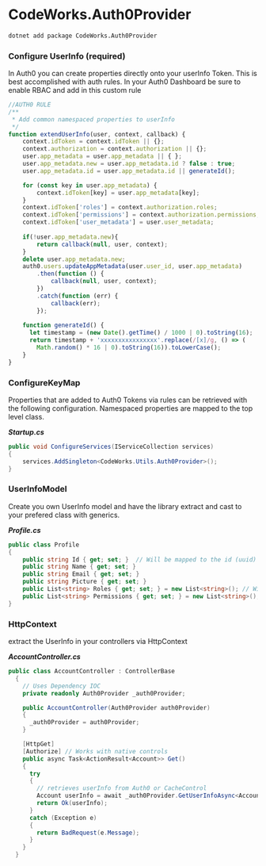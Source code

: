 # CodeWorks.Auth0Provider

```bash
dotnet add package CodeWorks.Auth0Provider
```

### Configure UserInfo (required)
In Auth0 you can create properties directly onto your userInfo Token. This is best accomplished with auth rules. In your Auth0 Dashboard be sure to enable RBAC and add in this custom rule

```javascript
//AUTH0 RULE
/**
 * Add common namespaced properties to userInfo
 */
function extendUserInfo(user, context, callback) {
    context.idToken = context.idToken || {};
    context.authorization = context.authorization || {};
    user.app_metadata = user.app_metadata || { };
    user.app_metadata.new = user.app_metadata.id ? false : true;
    user.app_metadata.id = user.app_metadata.id || generateId();

    for (const key in user.app_metadata) {
        context.idToken[key] = user.app_metadata[key];
    }
    context.idToken['roles'] = context.authorization.roles;
    context.idToken['permissions'] = context.authorization.permissions;
    context.idToken['user_metadata'] = user.user_metadata;
    
    if(!user.app_metadata.new){
        return callback(null, user, context);
    }
    delete user.app_metadata.new;
    auth0.users.updateAppMetadata(user.user_id, user.app_metadata)
        .then(function () {
            callback(null, user, context);
        })
        .catch(function (err) {
            callback(err);
        });
        
    function generateId() {
      let timestamp = (new Date().getTime() / 1000 | 0).toString(16);
      return timestamp + 'xxxxxxxxxxxxxxxx'.replace(/[x]/g, () => (
        Math.random() * 16 | 0).toString(16)).toLowerCase();
    }
}
```

### ConfigureKeyMap 
Properties that are added to Auth0 Tokens via rules can be retrieved with the following configuration. Namespaced properties are mapped to the top level class.  


***Startup.cs***
```c#
public void ConfigureServices(IServiceCollection services)
{
    services.AddSingleton<CodeWorks.Utils.Auth0Provider>();
}
```

### UserInfoModel
Create you own UserInfo model and have the library extract and cast to your prefered class with generics.

***Profile.cs***
```c#
public class Profile
{
    public string Id { get; set; }  // Will be mapped to the id (uuid) from Auth0
    public string Name { get; set; }
    public string Email { get; set; }
    public string Picture { get; set; }
    public List<string> Roles { get; set; } = new List<string>(); // Will be mapped to the Roles from Auth0
    public List<string> Permissions { get; set; } = new List<string>(); // Will be mapped to the Permissions from Auth0
}
```

### HttpContext
extract the UserInfo in your controllers via HttpContext

***AccountController.cs***
```c#
public class AccountController : ControllerBase
  {
    // Uses Dependency IOC 
    private readonly Auth0Provider _auth0Provider;

    public AccountController(Auth0Provider auth0Provider)
    {
      _auth0Provider = auth0Provider;
    }

    [HttpGet]
    [Authorize] // Works with native controls
    public async Task<ActionResult<Account>> Get()
    {
      try
      {
        // retrieves userInfo from Auth0 or CacheControl
        Account userInfo = await _auth0Provider.GetUserInfoAsync<Account>(HttpContext);
        return Ok(userInfo);
      }
      catch (Exception e)
      {
        return BadRequest(e.Message);
      }
    }
  }
```
